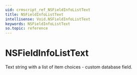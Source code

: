 ```yaml
---
uid: crmscript_ref_NSFieldInfoListText
title: NSFieldInfoListText
intellisense: Void.NSFieldInfoListText
keywords: NSFieldInfoListText
so.topic: reference
---
```


# NSFieldInfoListText

Text string with a list of item choices - custom database field.
